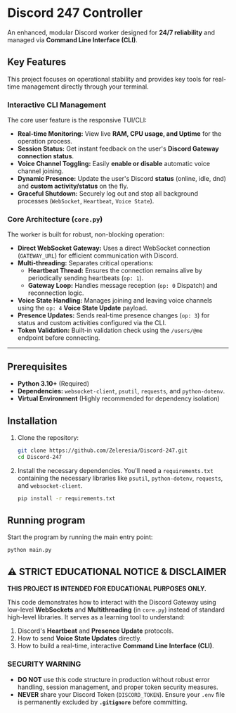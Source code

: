 # Discord 247 Controller

An enhanced, modular Discord worker designed for **24/7 reliability** and managed via **Command Line Interface (CLI)**.

## Key Features

This project focuses on operational stability and provides key tools for real-time management directly through your terminal.

### Interactive CLI Management
The core user feature is the responsive TUI/CLI:
* **Real-time Monitoring:** View live **RAM, CPU usage, and Uptime** for the operation process.
* **Session Status:** Get instant feedback on the user's **Discord Gateway connection status**.
* **Voice Channel Toggling:** Easily **enable or disable** automatic voice channel joining.
* **Dynamic Presence:** Update the user's Discord **status** (online, idle, dnd) and **custom activity/status** on the fly.
* **Graceful Shutdown:** Securely log out and stop all background processes (`WebSocket`, `Heartbeat`, `Voice State`).

### Core Architecture (`core.py`)
The worker is built for robust, non-blocking operation:
* **Direct WebSocket Gateway:** Uses a direct WebSocket connection (`GATEWAY_URL`) for efficient communication with Discord.
* **Multi-threading:** Separates critical operations:
    * **Heartbeat Thread:** Ensures the connection remains alive by periodically sending heartbeats (`op: 1`).
    * **Gateway Loop:** Handles message reception (`op: 0` Dispatch) and reconnection logic.
* **Voice State Handling:** Manages joining and leaving voice channels using the `op: 4` **Voice State Update** payload.
* **Presence Updates:** Sends real-time presence changes (`op: 3`) for status and custom activities configured via the CLI.
* **Token Validation:** Built-in validation check using the `/users/@me` endpoint before connecting.

---

## Prerequisites

* **Python 3.10+** (Required)
* **Dependencies:** `websocket-client`, `psutil`, `requests`, and `python-dotenv`.
* **Virtual Environment** (Highly recommended for dependency isolation)

## Installation

1.  Clone the repository:
    ```bash
    git clone https://github.com/Zeleresia/Discord-247.git
    cd Discord-247
    ```
2.  Install the necessary dependencies. You'll need a `requirements.txt` containing the necessary libraries like `psutil`, `python-dotenv`, `requests`, and `websocket-client`.
    ```bash
    pip install -r requirements.txt
    ```


## Running program

Start the program by running the main entry point: 

    python main.py
    
## ⚠️ STRICT EDUCATIONAL NOTICE & DISCLAIMER

**THIS PROJECT IS INTENDED FOR EDUCATIONAL PURPOSES ONLY.**

This code demonstrates how to interact with the Discord Gateway using low-level **WebSockets** and **Multithreading** (in `core.py`) instead of standard high-level libraries. It serves as a learning tool to understand:

1.  Discord's **Heartbeat** and **Presence Update** protocols.
2.  How to send **Voice State Updates** directly.
3.  How to build a real-time, interactive **Command Line Interface (CLI)**.

### SECURITY WARNING

* **DO NOT** use this code structure in production without robust error handling, session management, and proper token security measures.
* **NEVER** share your Discord Token (`DISCORD_TOKEN`). Ensure your `.env` file is permanently excluded by **`.gitignore`** before committing.
